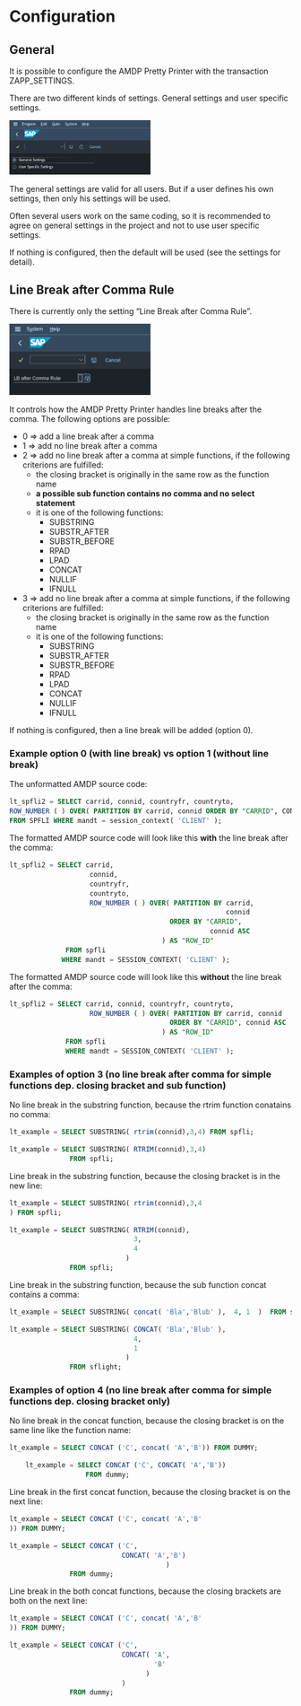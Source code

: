 # Configuration

## General

It is possible to configure the AMDP Pretty Printer with the transaction
ZAPP_SETTINGS.

There are two different kinds of settings. General settings and user
specific settings.

<img src="images/media/image1.png" alt="settings" width=50%/>

The general settings are valid for all users. But if a user defines his
own settings, then only his settings will be used.

Often several users
work on the same coding, so it is recommended to agree on general
settings in the project and not to use user specific settings.

If nothing is configured, then the default will be used (see the
settings for detail).

## Line Break after Comma Rule

There is currently only the setting “Line Break after Comma Rule”.

<img src="images/media/image2.png" alt="line break after comma rules" width=50%/>

It controls how the AMDP Pretty Printer handles line breaks after the comma.
The following options are possible:

- 0 => add a line break after a comma
- 1 => add no line break after a comma
- 2 => add no line break after a comma at simple functions, if the following criterions are fulfilled:
  - the closing bracket is originally in the same row as the function name
  - **a possible sub function contains no comma and no select statement**
  - it is one of the following functions:
    - SUBSTRING
    - SUBSTR_AFTER
    - SUBSTR_BEFORE
    - RPAD
    - LPAD
    - CONCAT
    - NULLIF
    - IFNULL
- 3 => add no line break after a comma at simple functions, if the following criterions are fulfilled:
  - the closing bracket is originally in the same row as the function name
  - it is one of the following functions:
    - SUBSTRING
    - SUBSTR_AFTER
    - SUBSTR_BEFORE
    - RPAD
    - LPAD
    - CONCAT
    - NULLIF
    - IFNULL

If nothing is configured, then a line break will be added (option 0).

### Example option 0 (with line break) vs option 1 (without line break)

The unformatted AMDP source code:

```sql
lt_spfli2 = SELECT carrid, connid, countryfr, countryto,
ROW_NUMBER ( ) OVER( PARTITION BY carrid, connid ORDER BY "CARRID", CONNID asc ) AS "ROW_ID"
FROM SPFLI WHERE mandt = session_context( 'CLIENT' );
```

The formatted AMDP source code will look like this **with** the line break after the comma:

```sql
lt_spfli2 = SELECT carrid, 
                    connid, 
                    countryfr, 
                    countryto,
                    ROW_NUMBER ( ) OVER( PARTITION BY carrid, 
                                                      connid 
                                        ORDER BY "CARRID", 
                                                  connid ASC 
                                      ) AS "ROW_ID"
              FROM spfli 
             WHERE mandt = SESSION_CONTEXT( 'CLIENT' );
```

The formatted AMDP source code will look like this **without** the line break after the comma:

```sql
lt_spfli2 = SELECT carrid, connid, countryfr, countryto,
                    ROW_NUMBER ( ) OVER( PARTITION BY carrid, connid 
                                        ORDER BY "CARRID", connid ASC 
                                      ) AS "ROW_ID"
              FROM spfli 
              WHERE mandt = SESSION_CONTEXT( 'CLIENT' );
```

### Examples of option 3 (no line break after comma for simple functions dep. closing bracket and sub function)

No line break in the substring function, because the rtrim function conatains no comma:

```sql
lt_example = SELECT SUBSTRING( rtrim(connid),3,4) FROM spfli;
```

```sql
lt_example = SELECT SUBSTRING( RTRIM(connid),3,4) 
               FROM spfli; 
```

Line break in the substring function, because the closing bracket is in the new line:
```sql
lt_example = SELECT SUBSTRING( rtrim(connid),3,4
) FROM spfli;  
```

```sql
lt_example = SELECT SUBSTRING( RTRIM(connid),
                               3,
                               4
                             ) 
               FROM spfli; 
```

Line break in the substring function, because the sub function concat contains a comma:

```sql
lt_example = SELECT SUBSTRING( concat( 'Bla','Blub' ),  4, 1  )  FROM sflight;
```

```sql
lt_example = SELECT SUBSTRING( CONCAT( 'Bla','Blub' ), 
                               4, 
                               1 
                             ) 
               FROM sflight;
```
### Examples of option 4 (no line break after comma for simple functions dep. closing bracket only)
No line break in the concat function, because the closing bracket is on the same line like the function name:

```sql
lt_example = SELECT CONCAT ('C', concat( 'A','B')) FROM DUMMY;
```

```sql
    lt_example = SELECT CONCAT ('C', CONCAT( 'A','B')) 
                   FROM dummy;
```

Line break in the first concat function, because the closing bracket is on the next line:

```sql
lt_example = SELECT CONCAT ('C', concat( 'A','B'
)) FROM DUMMY;
```

```sql
lt_example = SELECT CONCAT ('C', 
                            CONCAT( 'A','B')
						               ) 
               FROM dummy;
```

Line break in the both concat functions, because the closing brackets are both on the next line:

```sql
lt_example = SELECT CONCAT ('C', concat( 'A','B'
)) FROM DUMMY;
```

```sql
lt_example = SELECT CONCAT ('C', 
                            CONCAT( 'A',
                                    'B'
                                  )
                            ) 
               FROM dummy;
```